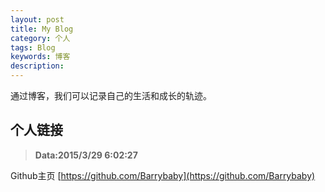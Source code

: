 ```yaml
---
layout: post
title: My Blog
category: 个人
tags: Blog
keywords: 博客
description: 
---
```


通过博客，我们可以记录自己的生活和成长的轨迹。

## 个人链接
>**Data:2015/3/29 6:02:27**

Github主页 [https://github.com/Barrybaby](https://github.com/Barrybaby)
